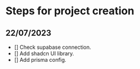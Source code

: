 # Steps for project creation

## 22/07/2023

- [] Check supabase connection.
- [] Add shadcn UI library.
- [] Add prisma config.
